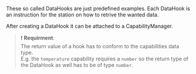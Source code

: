These so called DataHooks are just predefined examples. Each DataHook is an instruction for the station on how to retrive the wanted data.

After creating a DataHook it can be attached to a CapabilityManager.

> ❗️ **Requirment**:<br>The return value of a hook has to conform to the capabilities data type.<br>E.g. the `temperature` capability requires a `number` so the return type of the DataHook as well has to be of type `number`.
